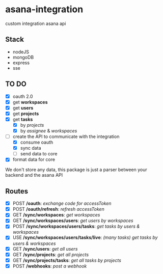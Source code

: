 # asana-integration

custom integration asana api

## Stack

- nodeJS
- mongoDB
- express
- sse

## TO DO

- [x] oauth 2.0
- [x] get **workspaces**
- [x] get **users**
- [x] get **projects**
- [x] get **tasks**
  - [x] by *projects*
  - [x] by *assignee* & *workspaces*

- [ ] create the API to communicate with the integration
  - [x] consume oauth
  - [x] sync data
  - [ ] send data to core
- [x] format data for core

We don't store any data, this package is just a parser between your backend and the asana API

## Routes

- [x] POST **/oauth**: *exchange code for accessToken*
- [x] POST **/oauth/refresh**: *refresh accessToken*
- [x] GET **/sync/workspaces**: *get workspaces*
- [x] GET **/sync/workspaces/users**: *get users by workspaces*
- [x] POST **/sync/workspaces/users/tasks**: *get tasks by users & workspaces*
- [x] USE **/sync/workspaces/users/tasks/live**: *(many tasks) get tasks by users & workspaces*
- [x] GET **/sync/users**: *get all users*
- [x] GET **/sync/projects**: *get all projects*
- [x] GET **/sync/projects/tasks**: *get all tasks by projects*
- [x] POST **/webhooks**: *post a webhook*
